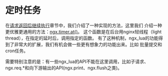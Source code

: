 # 定时任务

在[请求返回后继续执行](/ngx_lua//ngx_lua/timer.md)章节中，我们介绍了一种实现的方法，这里我们
介绍一种更优雅更通用的方法：[ngx.timer.at()](http://wiki.nginx.org/HttpLuaModule#ngx.timer.at)。
这个函数是在后台用nginx轻线程（light thread），在指定的延时后，调用指定的函数。
有了这种机制，ngx_lua的功能得到了非常大的扩展，我们有机会做一些更有想象力的功能出来。比如
批量提交和cron任务。

需要特别注意的是：有一些ngx_lua的API不能在这里调用，比如子请求、ngx.req.\*和向下游输出的API(ngx.print、ngx.flush之类)。
